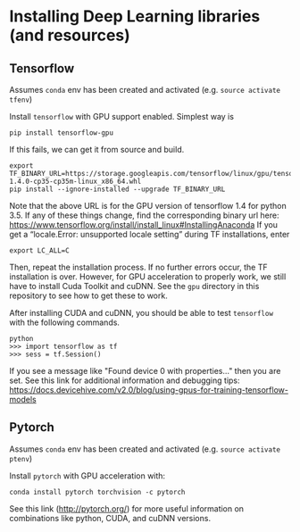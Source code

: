 # Installing Deep Learning libraries (and resources)

## Tensorflow
Assumes `conda` env has been created and activated (e.g. `source activate tfenv`)

Install `tensorflow` with GPU support enabled. Simplest way is
```
pip install tensorflow-gpu
```
If this fails, we can get it from source and build.
```
export TF_BINARY_URL=https://storage.googleapis.com/tensorflow/linux/gpu/tensorflow_gpu-1.4.0-cp35-cp35m-linux_x86_64.whl
pip install --ignore-installed --upgrade TF_BINARY_URL
```
Note that the above URL is for the GPU version of tensorflow 1.4 for python 3.5. If any of these things change, find the corresponding binary url here: https://www.tensorflow.org/install/install_linux#InstallingAnaconda
If you get a “locale.Error: unsupported locale setting” during TF installations, enter
```
export LC_ALL=C
```
Then, repeat the installation process.
If no further errors occur, the TF installation is over. However, for GPU acceleration to properly work, we still have to install Cuda Toolkit and cuDNN. See the `gpu` directory in this repository to see how to get these to work.

After installing CUDA and cuDNN, you should be able to test `tensorflow` with the following commands.
```
python
>>> import tensorflow as tf
>>> sess = tf.Session()
```
If you see a message like "Found device 0 with properties..." then you are set. See this link for additional information and debugging tips: https://docs.devicehive.com/v2.0/blog/using-gpus-for-training-tensorflow-models

## Pytorch
Assumes `conda` env has been created and activated (e.g. `source activate ptenv`)

Install `pytorch` with GPU acceleration with:
```
conda install pytorch torchvision -c pytorch
```
See this link (http://pytorch.org/) for more useful information on combinations like python, CUDA, and cuDNN versions.